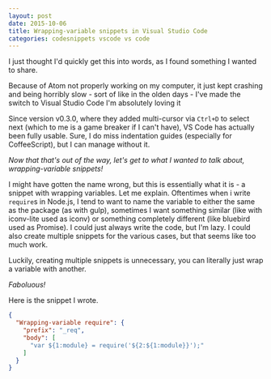```yaml
---
layout: post
date: 2015-10-06
title: Wrapping-variable snippets in Visual Studio Code
categories: codesnippets vscode vs code
---
```


I just thought I'd quickly get this into words, as I found something I wanted to share.

Because of Atom not properly working on my computer, it just kept crashing and being horribly slow - sort of like in the olden days - I've made the switch to Visual Studio Code I'm absolutely loving it

Since version v0.3.0, where they added multi-cursor via `Ctrl+D` to select next (which to me is a game breaker if I can't have), VS Code has actually been fully usable. Sure, I do miss indentation guides (especially for CoffeeScript), but I can manage without it.

_Now that that's out of the way, let's get to what I wanted to talk about, wrapping-variable snippets!_

I might have gotten the name wrong, but this is essentially what it is - a snippet with wrapping variables. Let me explain. Oftentimes when i write `require`s in Node.js, I tend to want to name the variable to either the same as the package (as with gulp), sometimes I want something similar (like with iconv-lite used as iconv) or something completely different (like bluebird used as Promise). I could just always write the code, but I'm lazy. I could also create multiple snippets for the various cases, but that seems like too much work.

Luckily, creating multiple snippets is unnecessary, you can literally just wrap a variable with another.

_Faboluous!_

Here is the snippet I wrote.

``` json
{
  "Wrapping-variable require": {
    "prefix": "_req",
    "body": [
      "var ${1:module} = require('${2:${1:module}}');"
    ]
  }
}
```